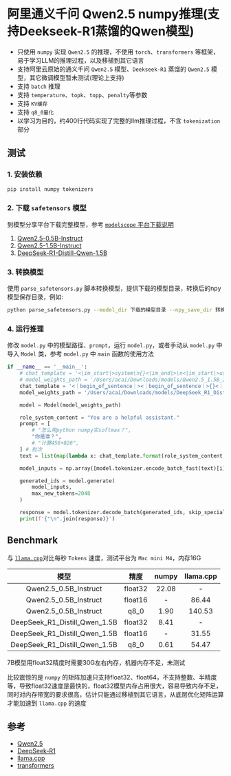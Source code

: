 # 阿里通义千问 Qwen2.5 numpy推理(支持Deekseek-R1蒸馏的Qwen模型)

- 只使用 `numpy` 实现 `Qwen2.5` 的推理，不使用 `torch`、`transformers` 等框架，易于学习LLM的推理过程，以及移植到其它语言
- 支持阿里云原始的通义千问 `Qwen2.5` 模型、`Deekseek-R1` 蒸馏的 `Qwen2.5` 模型，其它微调模型暂未测试(理论上支持)
- 支持 `batch` 推理
- 支持 `temperature`、`topk`、`topp`、`penalty`等参数
- 支持 `KV缓存`
- 支持 `q8_0量化`
- 以学习为目的，约400行代码实现了完整的llm推理过程，不含 `tokenization` 部分

## 测试

### 1. 安装依赖

```bash
pip install numpy tokenizers
```

### 2. 下载 `safetensors` 模型

到模型分享平台下载完整模型，参考 [`modelscope` 平台下载说明](https://www.modelscope.cn/docs/models/download)

  1. [Qwen2.5-0.5B-Instruct](https://www.modelscope.cn/models/Qwen/Qwen2.5-0.5B-Instruct/summary)
  2. [Qwen2.5-1.5B-Instruct](https://www.modelscope.cn/models/Qwen/Qwen2.5-1.5B-Instruct/summary)
  3. [DeepSeek-R1-Distill-Qwen-1.5B](https://www.modelscope.cn/models/deepseek-ai/DeepSeek-R1-Distill-Qwen-1.5B/summary)

### 3. 转换模型

使用 `parse_safetensors.py` 脚本转换模型，提供下载的模型目录，转换后的npy模型保存目录，例如:

```bash
python parse_safetensors.py --model_dir 下载的模型目录 --npy_save_dir 转换后的npy模型保存目录
```

### 4. 运行推理

修改 `model.py` 中的模型路径、`prompt`，运行 `model.py`，或者手动从 `model.py` 中导入 `Model` 类，参考 `model.py` 中 `main` 函数的使用方法

```python
if __name__ == '__main__':
    # chat_template = '<|im_start|>system\n{}<|im_end|>\n<|im_start|>user\n{}<|im_end|>\n<|im_start|>assistant\n'
    # model_weights_path = '/Users/acai/Downloads/models/Qwen2.5_1.5B_Instruct_npy'
    chat_template = '<｜begin▁of▁sentence｜><｜begin▁of▁sentence｜>{}<｜User｜>{}<｜Assistant｜><think>\n'
    model_weights_path = '/Users/acai/Downloads/models/DeepSeek_R1_Distill_Qwen_1.5B_npy_FP32'

    model = Model(model_weights_path)

    role_system_content = "You are a helpful assistant."
    prompt = [
        # "怎么用python numpy实softmax？",
        "你是谁？",
        # "计算456+826",
    ] # 批次
    text = list(map(lambda x: chat_template.format(role_system_content, x), prompt))

    model_inputs = np.array([model.tokenizer.encode_batch_fast(text)[i].ids for i in range(len(text))], dtype=np.int32)

    generated_ids = model.generate(
        model_inputs,
        max_new_tokens=2048
    )

    response = model.tokenizer.decode_batch(generated_ids, skip_special_tokens=True)
    print(f'{"\n".join(response)}')
```

## Benchmark

与 [`llama.cpp`](https://github.com/ggml-org/llama.cpp/releases/tag/b4722)对比每秒 `Tokens` 速度，测试平台为 `Mac mini M4`，内存16G

|模型|精度|numpy|llama.cpp|
|:---:|:---:|:---:|:---:|
|Qwen2.5_0.5B_Instruct|float32|22.08|-|
|Qwen2.5_0.5B_Instruct|float16|-|86.44|
|Qwen2.5_0.5B_Instruct|q8_0|1.90|140.53|
|DeepSeek_R1_Distill_Qwen_1.5B|float32|8.41|-|
|DeepSeek_R1_Distill_Qwen_1.5B|float16|-|31.55|
|DeepSeek_R1_Distill_Qwen_1.5B|q8_0|0.61|54.47|

7B模型用float32精度时需要30G左右内存，机器内存不足，未测试

比较震惊的是 `numpy` 的矩阵加速只支持float32、float64，不支持整数、半精度等，导致float32速度是最快的，float32模型内存占用很大，容易导致内存不足，同时对内存带宽的要求很高，估计只能通过移植到其它语言，从底层优化矩阵运算才能加速到 `llama.cpp` 的速度

## 参考

- [Qwen2.5](https://qwenlm.github.io/blog/qwen2.5/)
- [DeepSeek-R1](https://github.com/deepseek-ai/DeepSeek-R1/)
- [llama.cpp](https://github.com/ggml-org/llama.cpp)
- [transformers](https://github.com/huggingface/transformers)
